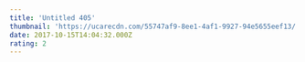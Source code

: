 ```yaml
---
title: 'Untitled 405'
thumbnail: 'https://ucarecdn.com/55747af9-8ee1-4af1-9927-94e5655eef13/'
date: 2017-10-15T14:04:32.000Z
rating: 2
---
```

